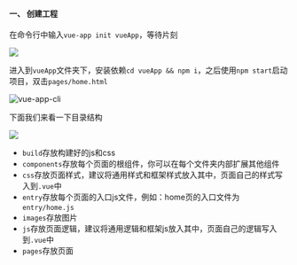 #### 一、 创建工程

在命令行中输入`vue-app init vueApp`，等待片刻

<!--![](https://upload-images.jianshu.io/upload_images/1495096-76414d4eddee68ce.png?imageMogr2/auto-orient/strip%7CimageView2/2/w/1240)-->
![](https://upload-images.jianshu.io/upload_images/1495096-4d37b1bdef2fdbcf.png?imageMogr2/auto-orient/strip%7CimageView2/2/w/1240)


进入到`vueApp`文件夹下，安装依赖`cd vueApp && npm i`，之后使用`npm start`启动项目，双击`pages/home.html`

![vue-app-cli](https://upload-images.jianshu.io/upload_images/1495096-a98647dfbb9fff11.png?imageMogr2/auto-orient/strip%7CimageView2/2/w/1240)


下面我们来看一下目录结构

<!--![](https://upload-images.jianshu.io/upload_images/1495096-16283bf9c5cd55cd.png?imageMogr2/auto-orient/strip%7CimageView2/2/w/1240)-->
![](https://upload-images.jianshu.io/upload_images/1495096-160c3728aeb50049.png?imageMogr2/auto-orient/strip%7CimageView2/2/w/1240)

* `build`存放构建好的js和css
* `components`存放每个页面的根组件，你可以在每个文件夹内部扩展其他组件
* `css`存放页面样式，建议将通用样式和框架样式放入其中，页面自己的样式写入到`.vue`中
* `entry`存放每个页面的入口js文件，例如：home页的入口文件为`entry/home.js`
* `images`存放图片
* `js`存放页面逻辑，建议将通用逻辑和框架js放入其中，页面自己的逻辑写入到`.vue`中
* `pages`存放页面